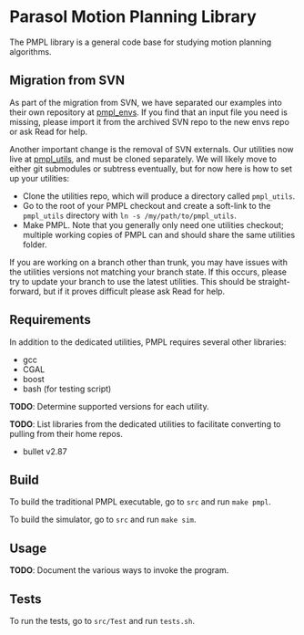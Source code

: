 # Parasol Motion Planning Library

The PMPL library is a general code base for studying motion planning algorithms.

## Migration from SVN

As part of the migration from SVN, we have separated our examples into their own repository at [pmpl\_envs](). If you find that an input file you need is missing, please import it from the archived SVN repo to the new envs repo or ask Read for help.

Another important change is the removal of SVN externals. Our utilities now live at [pmpl\_utils](https://github.tamu.edu/parasol/pmpl_utils.git), and must be cloned separately. We will likely move to either git submodules or subtress eventually, but for now here is how to set up your utilities:
- Clone the utilities repo, which will produce a directory called `pmpl_utils`.
- Go to the root of your PMPL checkout and create a soft-link to the `pmpl_utils` directory with `ln -s /my/path/to/pmpl_utils`.
- Make PMPL.
Note that you generally only need one utilities checkout; multiple working copies of PMPL can and should share the same utilities folder.

If you are working on a branch other than trunk, you may have issues with the utilities versions not matching your branch state. If this occurs, please try to update your branch to use the latest utilities. This should be straight-forward, but if it proves difficult please ask Read for help.

## Requirements

In addition to the dedicated utilities, PMPL requires several other libraries:
- gcc
- CGAL
- boost
- bash (for testing script)

**TODO**: Determine supported versions for each utility.

**TODO**: List libraries from the dedicated utilities to facilitate converting to pulling from their home repos.
- bullet v2.87

## Build

To build the traditional PMPL executable, go to `src` and run `make pmpl`.

To build the simulator, go to `src` and run `make sim`.

## Usage

**TODO**: Document the various ways to invoke the program.

## Tests

To run the tests, go to `src/Test` and run `tests.sh`.
